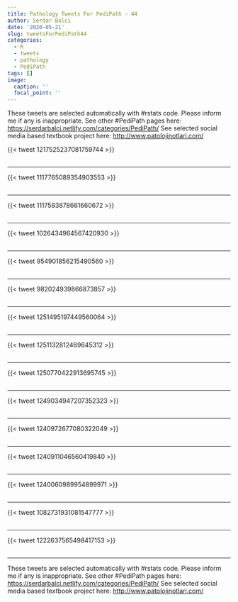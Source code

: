```yaml
---
title: Pathology Tweets For PediPath - 44
author: Serdar Balci
date: '2020-05-21'
slug: tweetsForPediPath44
categories:
  - R
  - tweets
  - pathology
  - PediPath
tags: []
image:
  caption: ''
  focal_point: ''
---
```



These tweets are selected automatically with #rstats code. Please inform me if any is inappropriate.
See other #PediPath pages here: https://serdarbalci.netlify.com/categories/PediPath/ 
See selected social media based textbook project here: http://www.patolojinotlari.com/

{{< tweet 1217525237081759744 >}}
<br>
<br>
<hr>
{{< tweet 1117765089354903553 >}}
<br>
<br>
<hr>
{{< tweet 1117583878661660672 >}}
<br>
<br>
<hr>
{{< tweet 1026434964567420930 >}}
<br>
<br>
<hr>
{{< tweet 954901856215490560 >}}
<br>
<br>
<hr>
{{< tweet 982024939866873857 >}}
<br>
<br>
<hr>
{{< tweet 1251495197449560064 >}}
<br>
<br>
<hr>
{{< tweet 1251132812469645312 >}}
<br>
<br>
<hr>
{{< tweet 1250770422913695745 >}}
<br>
<br>
<hr>
{{< tweet 1249034947207352323 >}}
<br>
<br>
<hr>
{{< tweet 1240972677080322049 >}}
<br>
<br>
<hr>
{{< tweet 1240911046560419840 >}}
<br>
<br>
<hr>
{{< tweet 1240060989954899971 >}}
<br>
<br>
<hr>
{{< tweet 1082731931081547777 >}}
<br>
<br>
<hr>
{{< tweet 1222637565498417153 >}}
<br>
<br>
<hr>


These tweets are selected automatically with #rstats code. Please inform me if any is inappropriate.
See other #PediPath pages here: https://serdarbalci.netlify.com/categories/PediPath/ 
See selected social media based textbook project here: http://www.patolojinotlari.com/
